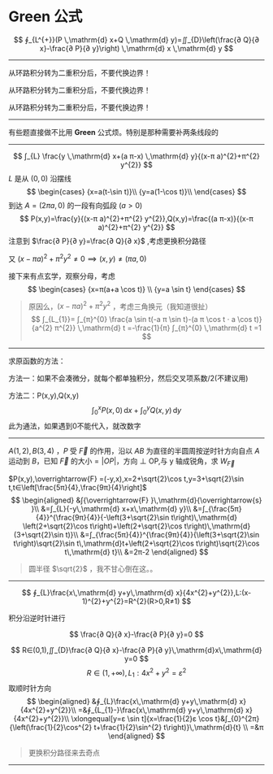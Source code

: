 # Green 公式

$$
∮_{L^{+}}(P \,\mathrm{d} x+Q \,\mathrm{d} y)=∬_{D}\left(\frac{∂ Q}{∂ x}-\frac{∂ P}{∂ y}\right) \,\mathrm{d} x \,\mathrm{d} y
$$

---

从环路积分转为二重积分后，不要代换边界！<p>
从环路积分转为二重积分后，不要代换边界！<p>
从环路积分转为二重积分后，不要代换边界！

---

有些题直接做不比用 $\mathbf {Green}$ 公式烦。特别是那种需要补两条线段的

---

$$
∫_{L} \frac{y \,\mathrm{d} x+(a π-x) \,\mathrm{d} y}{(x-π a)^{2}+π^{2} y^{2}}
$$
$L$ 是从 $(0,0)$ 沿摆线
$$
\begin{cases}
{x=a(t-\sin t)}\\
{y=a(1-\cos t)}\\
\end{cases}
$$
到达 $A=(2π a,0)$ 的一段有向弧段 $(a>0)$
$$
P(x,y)=\frac{y}{(x-π a)^{2}+π^{2} y^{2}},Q(x,y)=\frac{(a π-x)}{(x-π a)^{2}+π^{2} y^{2}}
$$
注意到 $\frac{∂ P}{∂ y}=\frac{∂ Q}{∂ x}$ ,考虑更换积分路径<p>
又 ${(x-π a)^{2}+π^{2} y^{2}}≠ 0⟹ (x,y)≠ (π a,0)$

接下来有点玄学，观察分母，考虑
$$
\begin{cases}
{x=π(a+a \cos t)} \\
 {y=a \sin t}
\end{cases}
$$
>原因么，${(x-π a)^{2}+π^{2} y^{2}}$ ，考虑三角换元（我知道很扯）
$$
∫_{L_{1}}=
∫_{π}^{0} \frac{a \sin t(-a π \sin t)-(a π \cos t ⋅ a \cos t)}{a^{2} π^{2}} \,\mathrm{d} t
=-\frac{1}{π} ∫_{π}^{0} \,\mathrm{d} t
=1
$$

---

求原函数的方法：<p>
方法一：如果不会凑微分，就每个都单独积分，然后交叉项系数/2(不建议用)<p>
方法二：P(x,y),Q(x,y)
$$
∫_{0}^{x}{P(x,0)}\,\mathrm{d}{x} +∫_{0}^{y}{Q(x,y)}\,\mathrm{d}{y} 
$$
此为通法，如果遇到0不能代入，就改数字

---

$A(1,2),B(3,4)$ ，$P$ 受 $\overrightarrow{F}$ 的作用，沿以 $AB$ 为直径的半圆周按逆时针方向自点 $A$ 运动到 $B$，已知 $\overrightarrow{F}$ 的大小$=|OP|$，方向 $\bot$ OP,与 y 轴成锐角，求 $W_{\overrightarrow{F}}$

$P(x,y),\overrightarrow{F} =(-y,x),x=2+\sqrt{2}\cos t,y=3+\sqrt{2}\sin t,t∈\left[\frac{5π}{4},\frac{9π}{4}\right]$
$$
\begin{aligned}
&∫{\overrightarrow{F} }\,\mathrm{d}{\overrightarrow{s} }\\
&=∫_{L}{-y\,\mathrm{d} x+x\,\mathrm{d} y}\\
&=∫_{\frac{5π}{4}}^{\frac{9π}{4}}{-\left(3+\sqrt{2}\sin t\right)\,\mathrm{d} \left(2+\sqrt{2}\cos t\right)+\left(2+\sqrt{2}\cos t\right)\,\mathrm{d} (3+\sqrt{2}\sin t)}\\
&=∫_{\frac{5π}{4}}^{\frac{9π}{4}}{\left(3+\sqrt{2}\sin t\right)\sqrt{2}\sin t\,\mathrm{d}t+\left(2+\sqrt{2}\cos t\right)\sqrt{2}\cos t\,\mathrm{d} t}\\
&=2π-2
\end{aligned}
$$

>圆半径 $\sqrt{2}$ ，我不甘心倒在这。。

---

$$
∮_{L}\frac{x\,\mathrm{d} y+y\,\mathrm{d} x}{4x^{2}+y^{2}},L:(x-1)^{2}+y^{2}=R^{2}(R>0,R≠1)
$$

积分沿逆时针进行

$$
\frac{∂ Q}{∂ x}-\frac{∂ P}{∂ y}=0
$$

$$
R∈(0,1),∬_{D}\frac{∂ Q}{∂ x}-\frac{∂ P}{∂ y}\,\mathrm{d}x\,\mathrm{d} y=0
$$
$$
R∈(1,+∞),L_{1}:4x^{2}+y^{2}=ε^{2}
$$
取顺时针方向
$$
\begin{aligned}
&∮_{L}\frac{x\,\mathrm{d} y+y\,\mathrm{d} x}{4x^{2}+y^{2}}\\
=&∮_{L_{1}-}\frac{x\,\mathrm{d} y+y\,\mathrm{d} x}{4x^{2}+y^{2}}\\
\xlongequal[y=ε \sin t]{x=\frac{1}{2}ε \cos t}&∫_{0}^{2π}{\left(\frac{1}{2}\cos^{2} t+\frac{1}{2}\sin^{2} t\right)}\,\mathrm{d}{t} \\
=&π
\end{aligned}
$$

>更换积分路径来去奇点

---
